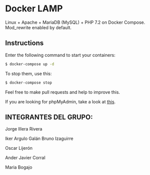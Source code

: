 # Docker LAMP

Linux + Apache + MariaDB (MySQL) + PHP 7.2 on Docker Compose. Mod_rewrite enabled by default.

## Instructions

Enter the following command to start your containers:

```bash
$ docker-compose up -d
```

To stop them, use this:

```bash
$ docker-compose stop
```

Feel free to make pull requests and help to improve this.

If you are looking for phpMyAdmin, take a look at [this](https://github.com/celsocelante/docker-lamp/issues/2).

## INTEGRANTES DEL GRUPO:

Jorge Illera Rivera

Iker Argulo Galán
Bruno Izaguirre

Oscar Lijerón

Ander Javier Corral

Maria Bogajo
